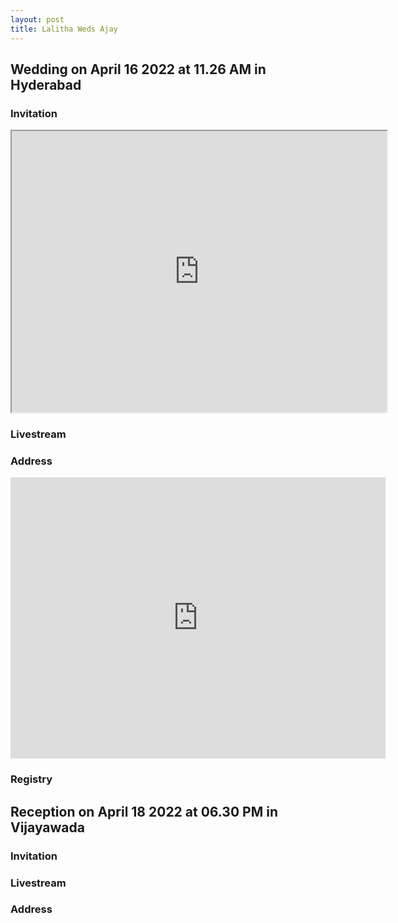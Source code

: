 ```yaml
---
layout: post
title: Lalitha Weds Ajay
---
```


## Wedding on April 16 2022 at 11.26 AM in Hyderabad

### Invitation

<iframe width="600" height="450" src="https://www.youtube.com/embed/FDPC6TrXuFk?playlist=FDPC6TrXuFk&loop=1">
</iframe>

### Livestream


### Address

<iframe src="https://www.google.com/maps/embed?pb=!1m18!1m12!1m3!1d3808.0635747007!2d78.5609956!3d17.360673599999995!2m3!1f0!2f0!3f0!3m2!1i1024!2i768!4f13.1!3m3!1m2!1s0x3bcb98b5dd1112e7%3A0x2382597fc467b40f!2sGoteti%20Kalyana%20Vedika!5e0!3m2!1sen!2sin!4v1649496188302!5m2!1sen!2sin" width="600" height="450" style="border:0;" allowfullscreen="" loading="lazy" referrerpolicy="no-referrer-when-downgrade"></iframe>

### Registry



## Reception on April 18 2022 at 06.30 PM in Vijayawada

### Invitation



### Livestream


### Address
